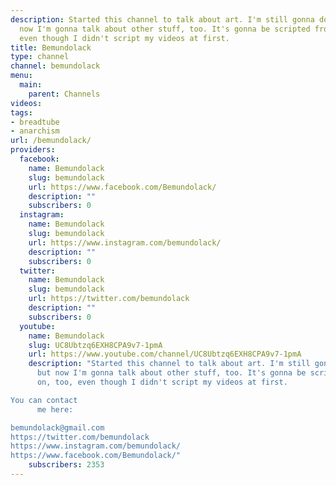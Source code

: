 ```yaml
---
description: Started this channel to talk about art. I'm still gonna do that, but
  now I'm gonna talk about other stuff, too. It's gonna be scripted from now on, too,
  even though I didn't script my videos at first.
title: Bemundolack
type: channel
channel: bemundolack
menu:
  main:
    parent: Channels
videos:
tags:
- breadtube
- anarchism
url: /bemundolack/
providers:
  facebook:
    name: Bemundolack
    slug: bemundolack
    url: https://www.facebook.com/Bemundolack/
    description: ""
    subscribers: 0
  instagram:
    name: Bemundolack
    slug: bemundolack
    url: https://www.instagram.com/bemundolack/
    description: ""
    subscribers: 0
  twitter:
    name: Bemundolack
    slug: bemundolack
    url: https://twitter.com/bemundolack
    description: ""
    subscribers: 0
  youtube:
    name: Bemundolack
    slug: UC8Ubtzq6EXH8CPA9v7-1pmA
    url: https://www.youtube.com/channel/UC8Ubtzq6EXH8CPA9v7-1pmA
    description: "Started this channel to talk about art. I'm still gonna do that,
      but now I'm gonna talk about other stuff, too. It's gonna be scripted from now
      on, too, even though I didn't script my videos at first. 

You can contact
      me here:

bemundolack@gmail.com
https://twitter.com/bemundolack
https://www.instagram.com/bemundolack/
https://www.facebook.com/Bemundolack/"
    subscribers: 2353
---
```

